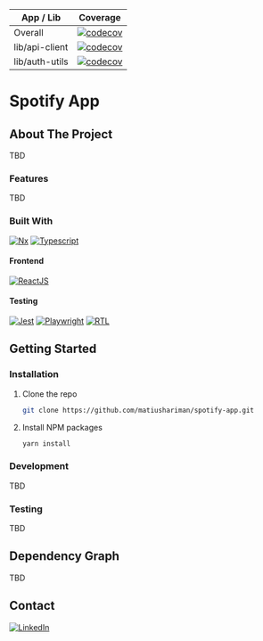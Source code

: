 | App / Lib  | Coverage | 
| ------------- | ------------- |
| Overall  | [![codecov](https://codecov.io/gh/matiushariman/spotify-app/branch/main/graph/badge.svg)](https://codecov.io/gh/matiushariman/spotify-app)  |
| lib/api-client  | [![codecov](https://codecov.io/gh/matiushariman/spotify-app/branch/main/graph/badge.svg?flag=api-clients)](https://codecov.io/gh/matiushariman/spotify-app)  |
| lib/auth-utils  | [![codecov](https://codecov.io/gh/matiushariman/spotify-app/branch/main/graph/badge.svg?flag=auth-utils)](https://codecov.io/gh/matiushariman/spotify-app)  |

# Spotify App

<!-- ABOUT THE PROJECT -->
## About The Project

TBD

### Features

TBD

### Built With

[![Nx][nx-shield]][nx-url]
[![Typescript][typescript-shield]][typescript-url]

#### Frontend
[![ReactJS][react-shield]][react-url]

#### Testing
[![Jest][jest-shield]][jest-url]
[![Playwright][playwright-shield]][playwright-url]
[![RTL][rtl-shield]][rtl-url]

<!-- GETTING STARTED -->
## Getting Started

### Installation

1. Clone the repo
   ```sh
   git clone https://github.com/matiushariman/spotify-app.git
   ```
2. Install NPM packages
   ```sh
   yarn install
   ```

### Development

TBD

### Testing

TBD

## Dependency Graph

TBD

<!-- CONTACT -->
## Contact

[![LinkedIn][linkedin-shield]][linkedin-url]

<!-- MARKDOWN LINKS & IMAGES -->
[jest-shield]: https://img.shields.io/badge/-jest-%23C21325?style=for-the-badge&logo=jest&logoColor=white
[jest-url]: https://jestjs.io
[linkedin-shield]: https://img.shields.io/badge/linkedin-%230077B5.svg?style=for-the-badge&logo=linkedin&logoColor=white
[linkedin-url]: https://www.linkedin.com/in/matiushariman/
[nx-shield]: https://img.shields.io/badge/nx-143055?style=for-the-badge&logo=nx&logoColor=white
[nx-url]: https://nx.dev
[playwright-shield]: https://img.shields.io/badge/Playwright-242526?style=for-the-badge&logo=playwright&logoColor=2EAD33
[playwright-url]: https://playwright.dev
[react-shield]: https://img.shields.io/badge/react-%2320232a.svg?style=for-the-badge&logo=react&logoColor=%2361DAFB
[react-url]: https://reactjs.org
[rtl-shield]: https://img.shields.io/badge/-TestingLibrary-%23E33332?style=for-the-badge&logo=testing-library&logoColor=white
[rtl-url]: https://testing-library.com/docs/react-testing-library/intro/
[typescript-shield]: https://img.shields.io/badge/typescript-%23007ACC.svg?style=for-the-badge&logo=typescript&logoColor=white
[typescript-url]: https://www.typescriptlang.org

